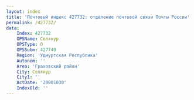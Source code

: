 ```yaml
---
layout: index
title: 'Почтовый индекс 427732: отделение почтовой связи Почты России'
permalink: /427732/
data:
    Index: 427732
    OPSName: Селянур
    OPSType: О
    OPSSubm: 427749
    Region: 'Удмуртская Республика'
    Autonom: ''
    Area: 'Граховский район'
    City: Селянур
    City1: ''
    ActDate: '20001030'
    IndexOld: ''
---
```

